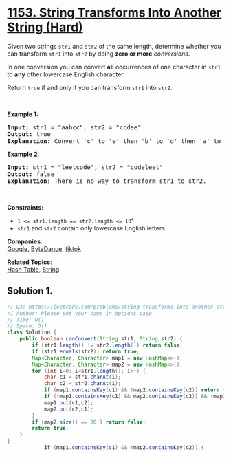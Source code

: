 # [1153. String Transforms Into Another String (Hard)](https://leetcode.com/problems/string-transforms-into-another-string/)

<p>Given two strings <code>str1</code> and <code>str2</code> of the same length, determine whether you can transform <code>str1</code> into <code>str2</code> by doing <strong>zero or more</strong> <em>conversions</em>.</p>

<p>In one conversion you can convert <strong>all</strong> occurrences of one character in <code>str1</code> to <strong>any</strong> other lowercase English character.</p>

<p>Return <code>true</code> if and only if you can transform <code>str1</code> into <code>str2</code>.</p>

<p>&nbsp;</p>
<p><strong>Example 1:</strong></p>

<pre><strong>Input:</strong> str1 = "aabcc", str2 = "ccdee"
<strong>Output:</strong> true
<strong>Explanation: </strong>Convert 'c' to 'e' then 'b' to 'd' then 'a' to 'c'. Note that the order of conversions matter.
</pre>

<p><strong>Example 2:</strong></p>

<pre><strong>Input:</strong> str1 = "leetcode", str2 = "codeleet"
<strong>Output:</strong> false
<strong>Explanation: </strong>There is no way to transform str1 to str2.
</pre>

<p>&nbsp;</p>
<p><strong>Constraints:</strong></p>

<ul>
	<li><code>1 &lt;= str1.length == str2.length &lt;= 10<sup>4</sup></code></li>
	<li><code>str1</code> and <code>str2</code> contain only lowercase English letters.</li>
</ul>

**Companies**:  
[Google](https://leetcode.com/company/google), [ByteDance](https://leetcode.com/company/bytedance), [tiktok](https://leetcode.com/company/tiktok)

**Related Topics**:  
[Hash Table](https://leetcode.com/tag/hash-table/), [String](https://leetcode.com/tag/string/)

## Solution 1.

```java
// OJ: https://leetcode.com/problems/string-transforms-into-another-string/
// Author: Please set your name in options page
// Time: O()
// Space: O()
class Solution {
    public boolean canConvert(String str1, String str2) {
        if (str1.length() != str2.length()) return false;
        if (str1.equals(str2)) return true;
        Map<Character, Character> map1 = new HashMap<>();
        Map<Character, Character> map2 = new HashMap<>();
        for (int i=0; i<str1.length(); i++) {
            char c1 = str1.charAt(i);
            char c2 = str2.charAt(i);
            if (map1.containsKey(c1) && !map2.containsKey(c2)) return false;
            if ((map1.containsKey(c1) && map2.containsKey(c2)) && (map1.get(c1) != c2 || map2.get(c2) != c1)) return false;
            map1.put(c1,c2);
            map2.put(c2,c1);
        }
        if (map2.size() == 26 ) return false;
        return true;
    }
}
            if (map1.containsKey(c1) && !map2.containsKey(c2)) {

```

